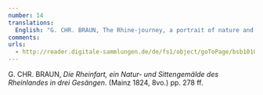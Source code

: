 ```yaml
---
number: 14
translations:
  English: "G. CHR. BRAUN, The Rhine-journey, a portrait of nature and society in the Rhineland in three songs [cantos?]. (Mainz 1824, 8vo.) pp. 278 ff. [Trans. J. Bock]"
comments:
urls:
  - http://reader.digitale-sammlungen.de/de/fs1/object/goToPage/bsb10106208.html?pageNo=296
---
```


G. CHR. BRAUN, <em>Die Rheinfart, ein Natur- und Sittengemälde des Rheinlandes in drei Gesängen</em>. (Mainz 1824, 8vo.) pp. 278 ff.
